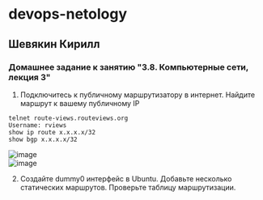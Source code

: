 # devops-netology  
## Шевякин Кирилл  

### Домашнее задание к занятию "3.8. Компьютерные сети, лекция 3"

1) Подключитесь к публичному маршрутизатору в интернет. Найдите маршрут к вашему публичному IP  

```  
telnet route-views.routeviews.org  
Username: rviews  
show ip route x.x.x.x/32  
show bgp x.x.x.x/32  
```

![image](https://user-images.githubusercontent.com/93198418/154643704-a9a04ad2-4e92-415a-938f-bee7983373f5.png)  
![image](https://user-images.githubusercontent.com/93198418/154644366-2f2fae3b-af1e-4b97-a951-dece1fac64ca.png)  

2) Создайте dummy0 интерфейс в Ubuntu. Добавьте несколько статических маршрутов. Проверьте таблицу маршрутизации.


